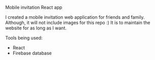 Mobile invitation React app

I created a mobile invitation web application for friends and family. Although, it will not include images for this repo :) It is to maintain the website for as long as I want. 

Tools being used:
- React
- Firebase database
